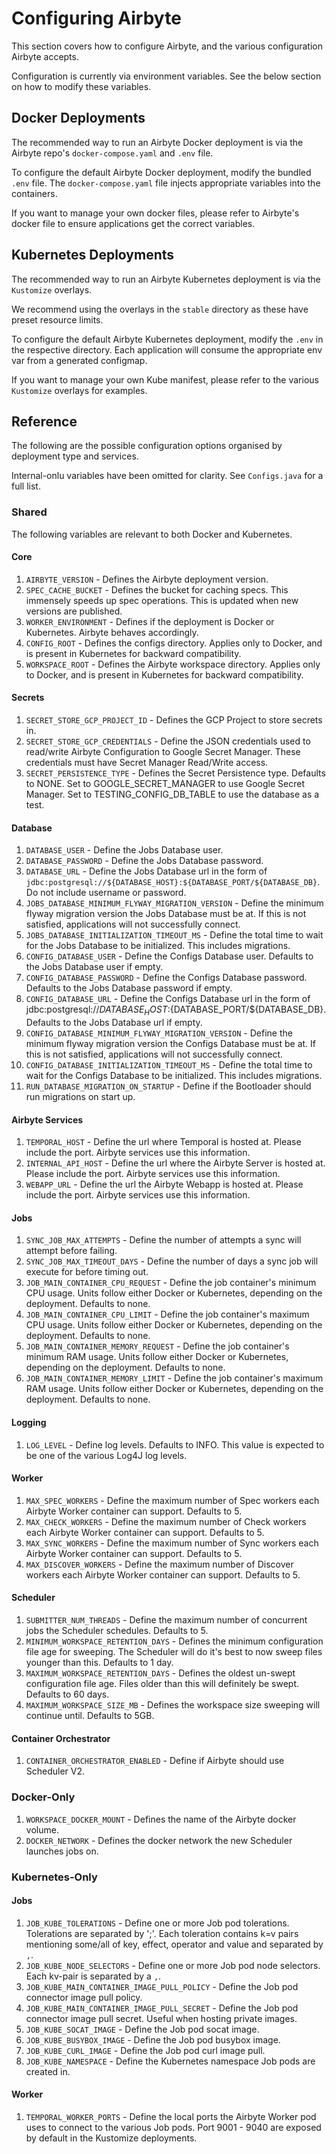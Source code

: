 # Configuring Airbyte

This section covers how to configure Airbyte, and the various configuration Airbyte accepts.

Configuration is currently via environment variables. See the below section on how to modify these variables.

## Docker Deployments

The recommended way to run an Airbyte Docker deployment is via the Airbyte repo's `docker-compose.yaml` and `.env` file.

To configure the default Airbyte Docker deployment, modify the bundled `.env` file. The `docker-compose.yaml` file injects appropriate variables into
the containers.

If you want to manage your own docker files, please refer to Airbyte's docker file to ensure applications get the correct variables.

## Kubernetes Deployments

The recommended way to run an Airbyte Kubernetes deployment is via the `Kustomize` overlays.

We recommend using the overlays in the `stable` directory as these have preset resource limits.

To configure the default Airbyte Kubernetes deployment, modify the `.env` in the respective directory. Each application will consume the appropriate
env var from a generated configmap.

If you want to manage your own Kube manifest, please refer to the various `Kustomize` overlays for examples.

## Reference

The following are the possible configuration options organised by deployment type and services.

Internal-onlu variables have been omitted for clarity. See `Configs.java` for a full list.

### Shared

The following variables are relevant to both Docker and Kubernetes.

#### Core
1. `AIRBYTE_VERSION` - Defines the Airbyte deployment version.
2. `SPEC_CACHE_BUCKET` - Defines the bucket for caching specs. This immensely speeds up spec operations. This is updated when new versions are published.
3. `WORKER_ENVIRONMENT` - Defines if the deployment is Docker or Kubernetes. Airbyte behaves accordingly.
4. `CONFIG_ROOT` - Defines the configs directory. Applies only to Docker, and is present in Kubernetes for backward compatibility.
5. `WORKSPACE_ROOT` - Defines the Airbyte workspace directory. Applies only to Docker, and is present in Kubernetes for backward compatibility.

#### Secrets
1. `SECRET_STORE_GCP_PROJECT_ID` - Defines the GCP Project to store secrets in.
2. `SECRET_STORE_GCP_CREDENTIALS` - Define the JSON credentials used to read/write Airbyte Configuration to Google Secret Manager. These credentials must have Secret Manager Read/Write access.
3. `SECRET_PERSISTENCE_TYPE` - Defines the Secret Persistence type. Defaults to NONE. Set to GOOGLE_SECRET_MANAGER to use Google Secret Manager. Set to TESTING_CONFIG_DB_TABLE to use the database as a test.

#### Database
1. `DATABASE_USER` - Define the Jobs Database user.
2. `DATABASE_PASSWORD` - Define the Jobs Database password.
3. `DATABASE_URL` - Define the Jobs Database url in the form of `jdbc:postgresql://${DATABASE_HOST}:${DATABASE_PORT/${DATABASE_DB}`. Do not include username or password.
4. `JOBS_DATABASE_MINIMUM_FLYWAY_MIGRATION_VERSION` - Define the minimum flyway migration version the Jobs Database must be at. If this is not satisfied, applications will not successfully connect.
5. `JOBS_DATABASE_INITIALIZATION_TIMEOUT_MS` - Define the total time to wait for the Jobs Database to be initialized. This includes migrations.
6. `CONFIG_DATABASE_USER` - Define the Configs Database user. Defaults to the Jobs Database user if empty.
7. `CONFIG_DATABASE_PASSWORD` - Define the Configs Database password. Defaults to the Jobs Database password if empty.
8. `CONFIG_DATABASE_URL` - Define the Configs Database url in the form of jdbc:postgresql://${DATABASE_HOST}:${DATABASE_PORT/${DATABASE_DB}. Defaults to the Jobs Database url if empty.
9. `CONFIG_DATABASE_MINIMUM_FLYWAY_MIGRATION_VERSION` - Define the minimum flyway migration version the Configs Database must be at. If this is not satisfied, applications will not successfully connect.
10. `CONFIG_DATABASE_INITIALIZATION_TIMEOUT_MS` - Define the total time to wait for the Configs Database to be initialized. This includes migrations.
11. `RUN_DATABASE_MIGRATION_ON_STARTUP` - Define if the Bootloader should run migrations on start up.

#### Airbyte Services
1. `TEMPORAL_HOST` - Define the url where Temporal is hosted at. Please include the port. Airbyte services use this information.
2. `INTERNAL_API_HOST` - Define the url where the Airbyte Server is hosted at. Please include the port. Airbyte services use this information.
3. `WEBAPP_URL` - Define the url the Airbyte Webapp is hosted at. Please include the port. Airbyte services use this information.

#### Jobs
1. `SYNC_JOB_MAX_ATTEMPTS` - Define the number of attempts a sync will attempt before failing.
2. `SYNC_JOB_MAX_TIMEOUT_DAYS` - Define the number of days a sync job will execute for before timing out.
3. `JOB_MAIN_CONTAINER_CPU_REQUEST` -  Define the job container's minimum CPU usage. Units follow either Docker or Kubernetes, depending on the deployment. Defaults to none.
4. `JOB_MAIN_CONTAINER_CPU_LIMIT` - Define the job container's maximum CPU usage. Units follow either Docker or Kubernetes, depending on the deployment. Defaults to none.
5. `JOB_MAIN_CONTAINER_MEMORY_REQUEST` - Define the job container's minimum RAM usage. Units follow either Docker or Kubernetes, depending on the deployment. Defaults to none.
6. `JOB_MAIN_CONTAINER_MEMORY_LIMIT` - Define the job container's maximum RAM usage. Units follow either Docker or Kubernetes, depending on the deployment. Defaults to none.

#### Logging
1. `LOG_LEVEL` - Define log levels. Defaults to INFO. This value is expected to be one of the various Log4J log levels.

#### Worker
1. `MAX_SPEC_WORKERS` - Define the maximum number of Spec workers each Airbyte Worker container can support. Defaults to 5.
2. `MAX_CHECK_WORKERS` - Define the maximum number of Check workers each Airbyte Worker container can support. Defaults to 5.
3. `MAX_SYNC_WORKERS` - Define the maximum number of Sync workers each Airbyte Worker container can support. Defaults to 5.
4. `MAX_DISCOVER_WORKERS` - Define the maximum number of Discover workers each Airbyte Worker container can support. Defaults to 5.

#### Scheduler
1. `SUBMITTER_NUM_THREADS` - Define the maximum number of concurrent jobs the Scheduler schedules. Defaults to 5.
2. `MINIMUM_WORKSPACE_RETENTION_DAYS` - Defines the minimum configuration file age for sweeping. The Scheduler will do it's best to now sweep files younger than this. Defaults to 1 day.
3. `MAXIMUM_WORKSPACE_RETENTION_DAYS` - Defines the oldest un-swept configuration file age. Files older than this will definitely be swept. Defaults to 60 days.
4. `MAXIMUM_WORKSPACE_SIZE_MB` - Defines the workspace size sweeping will continue until. Defaults to 5GB.

#### Container Orchestrator
1. `CONTAINER_ORCHESTRATOR_ENABLED` - Define if Airbyte should use Scheduler V2.

### Docker-Only
1. `WORKSPACE_DOCKER_MOUNT` - Defines the name of the Airbyte docker volume.
2. `DOCKER_NETWORK` - Defines the docker network the new Scheduler launches jobs on.

### Kubernetes-Only
#### Jobs
1. `JOB_KUBE_TOLERATIONS` - Define one or more Job pod tolerations. Tolerations are separated by ';'. Each toleration contains k=v pairs mentioning some/all of key, effect, operator and value and separated by `,`.
2. `JOB_KUBE_NODE_SELECTORS` - Define one or more Job pod node selectors. Each kv-pair is separated by a `,`.
3. `JOB_KUBE_MAIN_CONTAINER_IMAGE_PULL_POLICY` - Define the Job pod connector image pull policy.
4. `JOB_KUBE_MAIN_CONTAINER_IMAGE_PULL_SECRET` - Define the Job pod connector image pull secret. Useful when hosting private images.
5. `JOB_KUBE_SOCAT_IMAGE` - Define the Job pod socat image.
6. `JOB_KUBE_BUSYBOX_IMAGE` - Define the Job pod busybox image.
7. `JOB_KUBE_CURL_IMAGE` - Define the Job pod curl image pull.
8. `JOB_KUBE_NAMESPACE` - Define the Kubernetes namespace Job pods are created in.

#### Worker
1. `TEMPORAL_WORKER_PORTS` - Define the local ports the Airbyte Worker pod uses to connect to the various Job pods. Port 9001 - 9040 are exposed by default in the Kustomize deployments.
